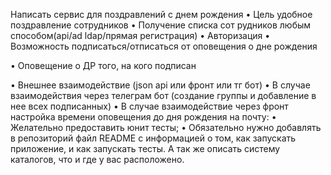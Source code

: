 Написать сервис для поздравлений с днем рождения
• Цель удобное поздравление сотрудников
• Получение списка сот рудников любым способом(api/ad ldap/прямая регистрация)
• Авторизация
• Возможность подписаться/отписаться от оповещения о дне рождения

• Оповещение о ДР того, на кого подписан

• Внешнее взаимодействие (json арi или фронт или тг бот)
• В случае взаимодействия через телеграм бот (создание группы и добавление в нее всех подписанных)
• В случае взаимодействие через фронт настройка времени оповещения до дня рождения на почту:
• Желательно предоставить юнит тесты;
• Обязательно нужно добавлять в репозиторий файл README с информацией о том, как запускать приложение, и как запускать тесты. А так же описать систему каталогов, что и где у вас расположено.